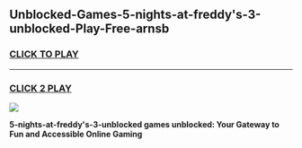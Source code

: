 
## Unblocked-Games-5-nights-at-freddy's-3-unblocked-Play-Free-arnsb
<h3>
<a href="https://premium76.site?title=5-nights-at-freddy's-3-unblocked&ref=12A">CLICK TO PLAY</a></h3>
<hr>

<h3>
<a href="https://premium76.site?title=5-nights-at-freddy's-3-unblocked&ref=12A">CLICK 2 PLAY</a>
  
</h3>

<a href="https://premium76.site?title=5-nights-at-freddy's-3-unblocked&ref=12A"><img src="https://clearcache.store/games.png"></a>


**5-nights-at-freddy's-3-unblocked games unblocked: Your Gateway to Fun and Accessible Online Gaming**
